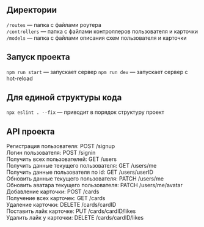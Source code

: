 ## Директории

`/routes` — папка с файлами роутера  
`/controllers` — папка с файлами контроллеров пользователя и карточки   
`/models` — папка с файлами описания схем пользователя и карточки  

## Запуск проекта

`npm run start` — запускает сервер
`npm run dev` — запускает сервер с hot-reload

## Для единой структуры кода

`npx eslint . --fix` — приводит в порядок структуру проект

## API проекта

Регистрация пользователя: POST /signup  
Логин пользователя: POST /signin  
Получить всех пользователей: GET /users  
Получить данные текущего пользователя: GET /users/me  
Получить данные пользователя по id: GET /users/userID  
Обновить данные текущего пользователя: PATCH /users/me  
Обновить аватара текущего пользователя: PATCH /users/me/avatar  
Добавление карточки: POST /cards  
Получение всех карточек: GET /cards  
Удаление карточки: DELETE /cards/cardID  
Поставить лайк карточке: PUT /cards/cardID/likes  
Удалить лайк у карточки: DELETE /cards/cardID/likes  

